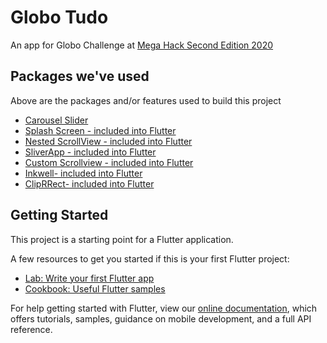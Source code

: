 # Globo Tudo

An app for Globo Challenge at [Mega Hack Second Edition 2020](https://www.megahack.com.br/)  

## Packages we've used

Above are the packages and/or features used to build this project
- [Carousel Slider](https://pub.dev/packages/carousel_slider)
- [Splash Screen - included into Flutter](https://flutter.dev/docs/development/ui/advanced/splash-screen)
- [Nested ScrollView - included into Flutter](https://api.flutter.dev/flutter/widgets/NestedScrollView-class.html)
- [SliverApp - included into Flutter](https://api.flutter.dev/flutter/material/SliverAppBar-class.html)
- [Custom Scrollview - included into Flutter](https://api.flutter.dev/flutter/widgets/CustomScrollView-class.html)
- [Inkwell- included into Flutter](https://api.flutter.dev/flutter/material/InkWell-class.html)
- [ClipRRect- included into Flutter](https://api.flutter.dev/flutter/widgets/ClipRRect-class.html)

## Getting Started

This project is a starting point for a Flutter application.

A few resources to get you started if this is your first Flutter project:

- [Lab: Write your first Flutter app](https://flutter.dev/docs/get-started/codelab)
- [Cookbook: Useful Flutter samples](https://flutter.dev/docs/cookbook)

For help getting started with Flutter, view our
[online documentation](https://flutter.dev/docs), which offers tutorials,
samples, guidance on mobile development, and a full API reference.
